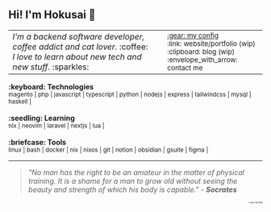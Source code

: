 ## Hi! I'm Hokusai :ocean:

<table>
    <tr>
        <td width=1920>
            <em>
                I'm a backend software developer, coffee addict and cat lover.
            </em> 
            :coffee:
            <br/>
            <em>
                I love to learn about new tech and new stuff.
            </em> 
            :sparkles:
        </td>
        <td width=500>
            <div align="left">
                <sub>
                    <a href="https://github.com/savio-henrique/nixos-config">:gear: my config</a>
                    <br/>
                    :link: website/portfolio (wip)
                    <br/>
                    :clipboard: blog (wip)
                    <br/>
                    <a href="https://www.linkedin.com/in/savio-hc" style="text-decoration:none" target="_blank">:envelope_with_arrow: contact me</a>
                </sub> 
            </div>
        </td>
    </tr>
</table>
<b>:keyboard: Technologies</b>
<br/>
<sub>
    magento | php | javascript | typescript | python | nodejs | express | tailwindcss | mysql | haskell | 
</sub>
<br/>
<br/>
<b>:seedling: Learning</b>
<br/>
<sub>
    nix | neovim | laravel | nextjs | lua | 
</sub>
<br/>
<br/>
<b>:briefcase: Tools</b>
<br/>
<sub>
    linux | bash | docker | nix | nixos | git | notion | obsidian | gsuite | figma |
</sub>
<hr>

> *"No man has the right to be an amateur in the matter of physical training. It is a shame for a man to grow old without seeing the beauty and strength of which his body is capable."* - ***Socrates***

<div align="right">
<sub><sub><sub><sub><sub><sub>i use nix btw</sub></sub></sub></sub></sub></sub>
</div>


